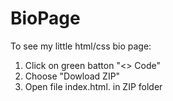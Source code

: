 # BioPage
To see my little html/css bio page:

1) Click on green batton "<> Code"
2) Choose "Dowload ZIP"
3) Open file index.html. in ZIP folder
